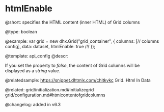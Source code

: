 htmlEnable
=============

@short: specifies the HTML content (inner HTML) of Grid columns



@type: boolean

@example: 
var grid = new dhx.Grid("grid_container", {
    columns: [// columns config],
    data: dataset,
    htmlEnable: true /*!*/
});

@template:	api_config
@descr: 

If you set the property to *false*, the content of Grid columns will be displayed as a *string* value.

@relatedsample: https://snippet.dhtmlx.com/chitkvkc	Grid. Html In Data

@related: grid/initialization.md#initializegrid
grid/configuration.md#htmlcontentofgridcolumns

@changelog: added in v6.3